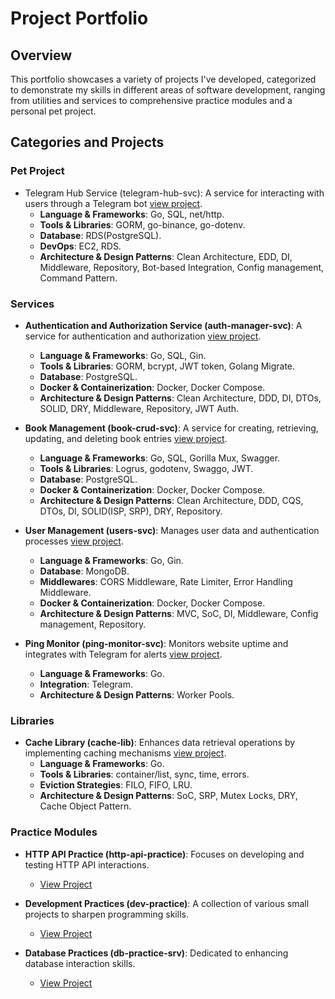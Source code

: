 # Project Portfolio

## Overview
This portfolio showcases a variety of projects I've developed, categorized to demonstrate my skills in different areas of software development, ranging from utilities and services to comprehensive practice modules and a personal pet project.

## Categories and Projects

### Pet Project

- Telegram Hub Service (telegram-hub-svc): A service for interacting with users through a Telegram bot [view project](https://github.com/bohexists/telegram-hub-svc).
  - **Language & Frameworks**: Go, SQL, net/http.
  - **Tools & Libraries**: GORM, go-binance, go-dotenv.
  - **Database**: RDS(PostgreSQL).
  - **DevOps**: EC2, RDS.
  - **Architecture & Design Patterns**: Clean Architecture, EDD, DI, Middleware, Repository, Bot-based Integration, Config management, Command Pattern.

### Services

- **Authentication and Authorization Service (auth-manager-svc)**: A service for authentication and authorization [view project](https://github.com/bohexists/auth-manager-svc).
  - **Language & Frameworks**: Go, SQL, Gin.
  - **Tools & Libraries**: GORM, bcrypt, JWT token, Golang Migrate.
  - **Database**: PostgreSQL.
  - **Docker & Containerization**: Docker, Docker Compose.
  - **Architecture & Design Patterns**: Clean Architecture, DDD, DI, DTOs, SOLID, DRY, Middleware, Repository, JWT Auth.


- **Book Management (book-crud-svc)**: A service for creating, retrieving, updating, and deleting book entries [view project](https://github.com/bohexists/book-crud-svc).
  - **Language & Frameworks**: Go, SQL, Gorilla Mux, Swagger.
  - **Tools & Libraries**: Logrus, godotenv, Swaggo, JWT.
  - **Database**: PostgreSQL.
  - **Docker & Containerization**: Docker, Docker Compose.
  - **Architecture & Design Patterns**: Clean Architecture, DDD, CQS, DTOs, DI, SOLID(ISP, SRP), DRY, Repository.


- **User Management (users-svc)**: Manages user data and authentication processes [view project](https://github.com/bohexists/users-svc).
    - **Language & Frameworks**: Go, Gin.
    - **Database**: MongoDB.
    - **Middlewares**: CORS Middleware, Rate Limiter, Error Handling Middleware.
    - **Docker & Containerization**: Docker, Docker Compose.
    - **Architecture & Design Patterns**: MVC, SoC, DI, Middleware, Config management, Repository.
  

- **Ping Monitor (ping-monitor-svc)**: Monitors website uptime and integrates with Telegram for alerts [view project](https://github.com/bohexists/ping-monitor-svc).
   - **Language & Frameworks**: Go.
   - **Integration**: Telegram.
   - **Architecture & Design Patterns**: Worker Pools.


### Libraries
- **Cache Library (cache-lib)**: Enhances data retrieval operations by implementing caching mechanisms [view project](https://github.com/bohexists/cache-lib).
   - **Language & Frameworks**: Go.
   - **Tools & Libraries**: container/list, sync, time, errors.
   - **Eviction Strategies**: FILO, FIFO, LRU.
   - **Architecture & Design Patterns**: SoC, SRP, Mutex Locks, DRY, Cache Object Pattern.

### Practice Modules
- **HTTP API Practice (http-api-practice)**: Focuses on developing and testing HTTP API interactions.
    - [View Project](https://github.com/bohexists/http-api-practice)

- **Development Practices (dev-practice)**: A collection of various small projects to sharpen programming skills.
    - [View Project](https://github.com/bohexists/dev-practice)

- **Database Practices (db-practice-srv)**: Dedicated to enhancing database interaction skills.
    - [View Project](https://github.com/bohexists/db-practice-srv)

